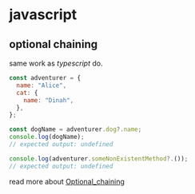 # javascript

## optional chaining

same work as _typescript_ do.

```js
const adventurer = {
  name: "Alice",
  cat: {
    name: "Dinah",
  },
};

const dogName = adventurer.dog?.name;
console.log(dogName);
// expected output: undefined

console.log(adventurer.someNonExistentMethod?.());
// expected output: undefined
```

read more about [Optional_chaining](https://developer.mozilla.org/en-US/docs/Web/JavaScript/Reference/Operators/Optional_chaining)
